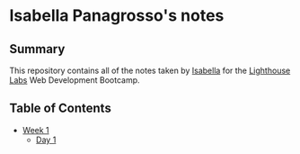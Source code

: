 # Isabella Panagrosso's notes
## Summary 

This repository contains all of the notes taken by [Isabella](https://github.com/izzybella12) for the [Lighthouse Labs](https://www.lighthouselabs.ca/) Web Development Bootcamp.

## Table of Contents
* [Week 1](/Week_1)
  * [Day 1](/Week_1/Day_1)